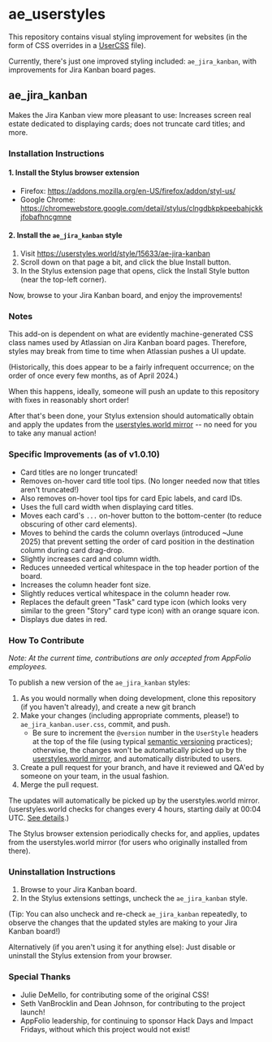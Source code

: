 # ae_userstyles

This repository contains visual styling improvement for websites (in the form of CSS overrides in a [UserCSS](https://github.com/openstyles/stylus/wiki/UserCSS) file). 

Currently, there's just one improved styling included: `ae_jira_kanban`, with improvements for Jira Kanban board pages. 

## ae_jira_kanban

Makes the Jira Kanban view more pleasant to use: Increases screen real estate dedicated to displaying cards; does not truncate card titles; and more.

### Installation Instructions

#### 1. Install the Stylus browser extension 

- Firefox: https://addons.mozilla.org/en-US/firefox/addon/styl-us/
- Google Chrome: https://chromewebstore.google.com/detail/stylus/clngdbkpkpeebahjckkjfobafhncgmne 

#### 2. Install the `ae_jira_kanban` style

1. Visit https://userstyles.world/style/15633/ae-jira-kanban 
2. Scroll down on that page a bit, and click the blue Install button. 
3. In the Stylus extension page that opens, click the Install Style button (near the top-left corner).

Now, browse to your Jira Kanban board, and enjoy the improvements!

### Notes

This add-on is dependent on what are evidently machine-generated CSS class names used by Atlassian on Jira Kanban board pages. Therefore, styles may break from time to time when Atlassian pushes a UI update.

(Historically, this does appear to be a fairly infrequent occurrence; on the order of once every few months, as of April 2024.)

When this happens, ideally, someone will push an update to this repository with fixes in reasonably short order! 

After that's been done, your Stylus extension should automatically obtain and apply the updates from the [userstyles.world mirror](https://userstyles.world/style/15633/ae-jira-kanban) -- no need for you to take any manual action!

### Specific Improvements (as of v1.0.10)

- Card titles are no longer truncated!
- Removes on-hover card title tool tips. (No longer needed now that titles aren't truncated!)
- Also removes on-hover tool tips for card Epic labels, and card IDs. 
- Uses the full card width when displaying card titles.
- Moves each card's `...` on-hover button to the bottom-center (to reduce obscuring of other card elements).
- Moves to behind the cards the column overlays (introduced ~June 2025) that prevent setting the order of card position in the destination column during card drag-drop.
- Slightly increases card and column width.
- Reduces unneeded vertical whitespace in the top header portion of the board.
- Increases the column header font size.
- Slightly reduces vertical whitespace in the column header row.
- Replaces the default green "Task" card type icon (which looks very similar to the green "Story" card type icon) with an orange square icon.
- Displays due dates in red.

### How To Contribute

_Note: At the current time, contributions are only accepted from AppFolio employees._

To publish a new version of the `ae_jira_kanban` styles:

1. As you would normally when doing development, clone this repository (if you haven't already), and create a new git branch
2. Make your changes (including appropriate comments, please!) to `ae_jira_kanban.user.css`, commit, and push.
    - Be sure to increment the `@version` number in the `UserStyle` headers at the top of the file (using typical [semantic versioning](https://semver.org/) practices); otherwise, the changes won't be automatically picked up by the [userstyles.world mirror](https://userstyles.world/style/15633/ae-jira-kanban), and automatically distributed to users.
3. Create a pull request for your branch, and have it reviewed and QA'ed by someone on your team, in the usual fashion.
4. Merge the pull request.

The updates will automatically be picked up by the userstyles.world mirror. (userstyles.world checks for changes every 4 hours, starting daily at 00:04 UTC. [See details](https://userstyles.world/docs/faq#how-does-mirroring-source-code-work).)

The Stylus browser extension periodically checks for, and applies, updates from the userstyles.world mirror (for users who originally installed from there). 

### Uninstallation Instructions

1. Browse to your Jira Kanban board. 
2. In the Stylus extensions settings, uncheck the `ae_jira_kanban` style.

(Tip: You can also uncheck and re-check `ae_jira_kanban` repeatedly, to observe the changes that the updated styles are making to your Jira Kanban board!)

Alternatively (if you aren't using it for anything else): Just disable or uninstall the Stylus extension from your browser.

### Special Thanks

- Julie DeMello, for contributing some of the original CSS!
- Seth VanBrocklin and Dean Johnson, for contributing to the project launch!
- AppFolio leadership, for continuing to sponsor Hack Days and Impact Fridays, without which this project would not exist!

